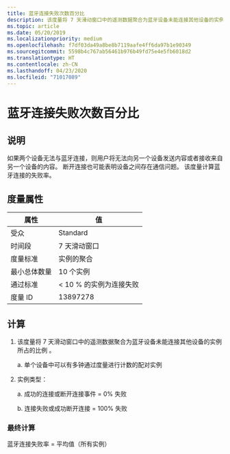 ```yaml
---
title: 蓝牙连接失败次数百分比
description: 该度量将 7 天滑动窗口中的遥测数据聚合为蓝牙设备未能连接其他设备的实例所占的比例。
ms.topic: article
ms.date: 05/20/2019
ms.localizationpriority: medium
ms.openlocfilehash: f7df03da49a8be8b7119aafe4ff6da97b1e90349
ms.sourcegitcommit: 5598b4c767ab56461b976b49fd75e4e5fb6018d2
ms.translationtype: HT
ms.contentlocale: zh-CN
ms.lasthandoff: 04/23/2020
ms.locfileid: "71017089"
---
```

# <a name="percent-of-bluetooth-connection-failures"></a>蓝牙连接失败次数百分比

## <a name="description"></a>说明

如果两个设备无法与蓝牙连接，则用户将无法向另一个设备发送内容或者接收来自另一个设备的内容。 断开连接也可能表明设备之间存在通信问题。 该度量计算蓝牙连接的失败率。

## <a name="measure-attributes"></a>度量属性

|属性|值|
|----|----|
|受众 |Standard|
|时间段 |7 天滑动窗口|
|度量标准 |实例的聚合|
|最小总体数量 |10 个实例|
|通过标准 |< 10 % 的实例为连接失败|
|度量 ID |13897278|

## <a name="calculation"></a>计算

1. 该度量将 7 天滑动窗口中的遥测数据聚合为蓝牙设备未能连接其他设备的实例所占的比例  。

   a. 单个设备中可以有多钟通过度量进行计数的配对实例

2. 实例类型：

   a. 成功的连接或断开连接事件 = 0% 失败 

   b. 连接失败或成功断开连接 = 100% 失败 

### <a name="final-calculation"></a>最终计算

蓝牙连接失败率 = 平均值（所有实例） 